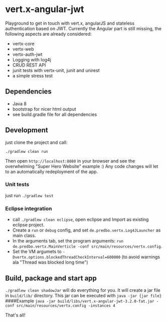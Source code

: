 # vert.x-angular-jwt
Playground to get in touch with vert.x, angularJS and stateless authentication based on JWT. Currently the Angular part is still missing, the following aspects are already considered:
* vertx-core
* vertx-web
* vertx-auth-jwt
* Logging with log4j
* CRUD REST API
* junit tests with vertx-unit, junit and unirest
* a simple stress test


## Dependencies
* Java 8
* bootstrap for nicer html output
* see build.gradle file for all dependencies


## Development
just clone the project and call:

`./gradlew clean run`

Then open `http://localhost:8080` in your browser and see the overwhelming "Super Hero Website" example :)
Any code changes will let to an automatically redeployment of the app.

### Unit tests
just run `./gradlew test`

### Eclipse integration

* call `./gradlew clean eclipse`, open eclipse and Import as existing eclipse project.
* Create a `run` or `debug` config, and set `de.predbo.vertx.Log4JLauncher` as main class.
* In the arguments tab, set the program arguments: `run de.predbo.vertx.MainVerticle -conf src/main/resources/vertx.config`. 
* Set the VM argumets to `-Dvertx.options.blockedThreadCheckInterval=600000` (to avoid warnings ala "Thread was blocked long time")


## Build, package and start app
`./gradlew clean shadowJar` will do everything for you. It will create a jar file in `build/lib/` directory. This jar can be executed with `java -jar {jar file}` 
####Example
`java -jar build/libs/vert.x-angular-jwt-3.2.0-fat.jar -conf src/main/resources/vertx.config -instances 4`

That's all!